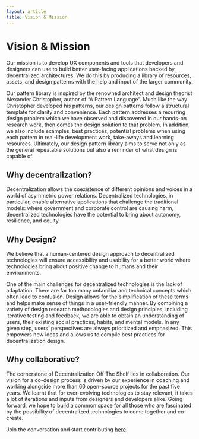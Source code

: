 ```yaml
---
layout: article
title: Vision & Mission
---
```


# Vision & Mission

Our mission is to develop UX components and tools that developers and designers can use to build better user-facing applications backed by decentralized architectures. We do this by producing a library of resources, assets, and design patterns with the help and input of the larger community.

Our pattern library is inspired by the renowned architect and design theorist Alexander Christopher, author of “A Pattern Language”. Much like the way Christopher developed his patterns, our design patterns follow a structural template for clarity and convenience. Each pattern addresses a recurring design problem which we have observed and discovered in our hands-on research work, then comes the design solution to that problem. In addition, we also include examples, best practices, potential problems when using each pattern in real-life development work, take-aways and learning resources. Ultimately, our design pattern library aims to serve not only as the general repeatable solutions but also a reminder of what design is capable of.

## Why decentralization?

Decentralization allows the coexistence of different opinions and voices in a world of asymmetric power relations. Decentralized technologies, in particular, enable alternative applications that challenge the traditional models: where government and corporate control are causing harm, decentralized technologies have the potential to bring about autonomy, resilience, and equity.

## Why Design?

We believe that a human-centered design approach to decentralized technologies will ensure accessibility and usability for a better world where technologies bring about positive change to humans and their environments.

One of the main challenges for decentralized technologies is the lack of adaptation. There are far too many unfamiliar and technical concepts which often lead to confusion. Design allows for the simplification of these terms and helps make sense of things in a user-friendly manner. By combining a variety of design research methodologies and design principles, including iterative testing and feedback, we are able to obtain an understanding of users, their existing social practices, habits, and mental models. In any given step, users’ perspectives are always prioritized and emphasized. This empowers new ideas and allows us to compile best practices for decentralization design.

## Why collaborative?

The cornerstone of Decentralization Off The Shelf lies in collaboration. Our vision for a co-design process is driven by our experience in coaching and working alongside more than 60 open-source projects for the past five years. We learnt that for ever-evolving technologies to stay relevant, it takes a lot of iterations and inputs from designers and developers alike. Going forward, we hope to build a common space for all those who are fascinated by the possibility of decentralized technologies to come together and co-create.

Join the conversation and start contributing [here](/contribute).
